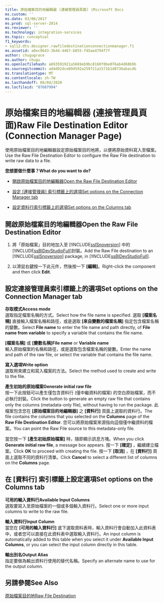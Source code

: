 ```yaml
---
title: 原始檔案目的地編輯器 (連線管理員頁面) |Microsoft Docs
ms.custom: ''
ms.date: 03/06/2017
ms.prod: sql-server-2014
ms.reviewer: ''
ms.technology: integration-services
ms.topic: conceptual
f1_keywords:
- sql12.dts.designer.rawfiledestinationconnectionmanager.f1
ms.assetid: a0ec9643-3b44-4467-b855-f45ae4794f7f
author: chugugrace
ms.author: chugu
ms.openlocfilehash: a693591921a5669eb9bc8160f0be076ab4d6869b
ms.sourcegitcommit: ad4d92dce894592a259721a1571b1d8736abacdb
ms.translationtype: MT
ms.contentlocale: zh-TW
ms.lasthandoff: 08/04/2020
ms.locfileid: "87687994"
---
```

# <a name="raw-file-destination-editor-connection-manager-page"></a><span data-ttu-id="a656e-102">原始檔案目的地編輯器 (連接管理員頁面)</span><span class="sxs-lookup"><span data-stu-id="a656e-102">Raw File Destination Editor (Connection Manager Page)</span></span>
  <span data-ttu-id="a656e-103">使用原始檔案目的地編輯器設定原始檔案目的地將，以便將原始資料寫入至檔案。</span><span class="sxs-lookup"><span data-stu-id="a656e-103">Use the Raw File Destination Editor to configure the Raw File destination to write raw data to a file.</span></span>  
  
 <span data-ttu-id="a656e-104">**您想要做什麼事？**</span><span class="sxs-lookup"><span data-stu-id="a656e-104">**What do you want to do?**</span></span>  
  
-   [<span data-ttu-id="a656e-105">開啟原始檔案目的地編輯器</span><span class="sxs-lookup"><span data-stu-id="a656e-105">Open the Raw File Destination Editor</span></span>](#open)  
  
-   <span data-ttu-id="a656e-106">[設定 [連接管理員] 索引標籤上的選項](#connection)</span><span class="sxs-lookup"><span data-stu-id="a656e-106">[Set options on the Connection Manager tab](#connection)</span></span>  
  
-   [<span data-ttu-id="a656e-107">設定資料行索引標籤上的選項</span><span class="sxs-lookup"><span data-stu-id="a656e-107">Set options on the Columns tab</span></span>](#mapping)  
  
##  <a name="open-the-raw-file-destination-editor"></a><a name="open"></a> <span data-ttu-id="a656e-108">開啟原始檔案目的地編輯器</span><span class="sxs-lookup"><span data-stu-id="a656e-108">Open the Raw File Destination Editor</span></span>  
  
1.  <span data-ttu-id="a656e-109">將「原始檔案」目的地加入至 [!INCLUDE[ssISnoversion](../includes/ssisnoversion-md.md)] 中的 [!INCLUDE[ssBIDevStudioFull](../includes/ssbidevstudiofull-md.md)]封裝。</span><span class="sxs-lookup"><span data-stu-id="a656e-109">Add the Raw File destination to an [!INCLUDE[ssISnoversion](../includes/ssisnoversion-md.md)] package, in [!INCLUDE[ssBIDevStudioFull](../includes/ssbidevstudiofull-md.md)].</span></span>  
  
2.  <span data-ttu-id="a656e-110">以滑鼠右鍵按一下此元件，然後按一下 **[編輯]**。</span><span class="sxs-lookup"><span data-stu-id="a656e-110">Right-click the component and then click **Edit**.</span></span>  
  
##  <a name="set-options-on-the-connection-manager-tab"></a><a name="connection"></a> <span data-ttu-id="a656e-111">設定連接管理員索引標籤上的選項</span><span class="sxs-lookup"><span data-stu-id="a656e-111">Set options on the Connection Manager tab</span></span>  
 <span data-ttu-id="a656e-112">**存取模式**</span><span class="sxs-lookup"><span data-stu-id="a656e-112">**Access mode**</span></span>  
 <span data-ttu-id="a656e-113">選取指定檔案名稱的方式。</span><span class="sxs-lookup"><span data-stu-id="a656e-113">Select how the file name is specified.</span></span> <span data-ttu-id="a656e-114">選取 **[檔案名稱]** 直接輸入檔案名稱和路徑，或是選取 **[來自變數的檔案名稱]** 指定包含檔案名稱的變數。</span><span class="sxs-lookup"><span data-stu-id="a656e-114">Select **File name** to enter the file name and path directly, of **File name from variable** to specify a variable that contains the file name.</span></span>  
  
 <span data-ttu-id="a656e-115">**[檔案名稱]** 或 **[變數名稱]**</span><span class="sxs-lookup"><span data-stu-id="a656e-115">**File name** or **Variable name**</span></span>  
 <span data-ttu-id="a656e-116">輸入原始檔案的名稱和路徑，或是選取包含檔案名稱的變數。</span><span class="sxs-lookup"><span data-stu-id="a656e-116">Enter the name and path of the raw file, or select the variable that contains the file name.</span></span>  
  
 <span data-ttu-id="a656e-117">**寫入選項**</span><span class="sxs-lookup"><span data-stu-id="a656e-117">**Write option**</span></span>  
 <span data-ttu-id="a656e-118">選取用來建立和寫入檔案的方法。</span><span class="sxs-lookup"><span data-stu-id="a656e-118">Select the method used to create and write to the file.</span></span>  
  
 <span data-ttu-id="a656e-119">**產生初始的原始檔案**</span><span class="sxs-lookup"><span data-stu-id="a656e-119">**Generate initial raw file**</span></span>  
 <span data-ttu-id="a656e-120">按一下此按鈕可以產生僅包含資料行 (僅中繼資料的檔案) 的空白原始檔案，而不必執行封裝。</span><span class="sxs-lookup"><span data-stu-id="a656e-120">Click the button to generate an empty raw file that contains only the columns (metadata-only file), without having to run the package.</span></span> <span data-ttu-id="a656e-121">此檔案包含您在 **[原始檔案目的地編輯器]** 之 **[資料行]** 頁面上選取的資料行。</span><span class="sxs-lookup"><span data-stu-id="a656e-121">The file contains the columns that you selected on the **Columns** page of the **Raw File Destination Editor**.</span></span> <span data-ttu-id="a656e-122">您可以將原始檔案來源指向這個僅中繼資料的檔案。</span><span class="sxs-lookup"><span data-stu-id="a656e-122">You can point the Raw File source to this metadata-only file.</span></span>  
  
 <span data-ttu-id="a656e-123">當您按一下 **[產生初始原始檔案]** 時，隨即顯示訊息方塊。</span><span class="sxs-lookup"><span data-stu-id="a656e-123">When you click **Generate initial raw file**, a message box appears.</span></span> <span data-ttu-id="a656e-124">按一下 **[確定]** ，繼續建立檔案。</span><span class="sxs-lookup"><span data-stu-id="a656e-124">Click **OK** to proceed with creating the file.</span></span> <span data-ttu-id="a656e-125">按一下 **[取消]** ，在 **[資料行]** 頁面上選取不同的資料行清單。</span><span class="sxs-lookup"><span data-stu-id="a656e-125">Click **Cancel** to select a different list of columns on the **Columns** page.</span></span>  
  
##  <a name="set-options-on-the-columns-tab"></a><a name="mapping"></a><span data-ttu-id="a656e-126">在 [資料行] 索引標籤上設定選項</span><span class="sxs-lookup"><span data-stu-id="a656e-126">Set options on the Columns tab</span></span>  
 <span data-ttu-id="a656e-127">**可用的輸入資料行**</span><span class="sxs-lookup"><span data-stu-id="a656e-127">**Available Input Columns**</span></span>  
 <span data-ttu-id="a656e-128">選取要寫入至原始檔案的一個或多個輸入資料行。</span><span class="sxs-lookup"><span data-stu-id="a656e-128">Select one or more input columns to write to the raw file.</span></span>  
  
 <span data-ttu-id="a656e-129">**輸入資料行**</span><span class="sxs-lookup"><span data-stu-id="a656e-129">**Input Column**</span></span>  
 <span data-ttu-id="a656e-130">當您在 **[可用的輸入資料行]** 底下選取資料表時，輸入資料行會自動加入此資料表中，或者您可以直接在此資料表中選取輸入資料行。</span><span class="sxs-lookup"><span data-stu-id="a656e-130">An input column is automatically added to this table when you select it under **Available Input Columns**, or you can select the input column directly in this table.</span></span>  
  
 <span data-ttu-id="a656e-131">**輸出別名**</span><span class="sxs-lookup"><span data-stu-id="a656e-131">**Output Alias**</span></span>  
 <span data-ttu-id="a656e-132">指定要做為輸出資料行使用的替代名稱。</span><span class="sxs-lookup"><span data-stu-id="a656e-132">Specify an alternate name to use for the output column.</span></span>  
  
## <a name="see-also"></a><span data-ttu-id="a656e-133">另請參閱</span><span class="sxs-lookup"><span data-stu-id="a656e-133">See Also</span></span>  
 [<span data-ttu-id="a656e-134">原始檔案目的地</span><span class="sxs-lookup"><span data-stu-id="a656e-134">Raw File Destination</span></span>](data-flow/raw-file-destination.md)  
  
  
